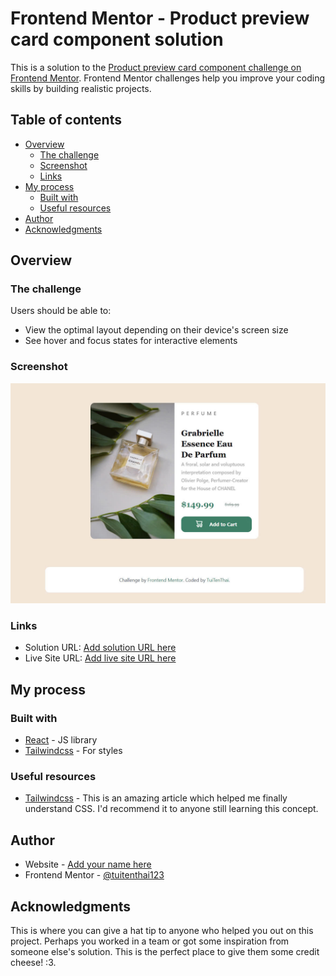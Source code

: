 # Frontend Mentor - Product preview card component solution

This is a solution to the [Product preview card component challenge on Frontend Mentor](https://www.frontendmentor.io/challenges/product-preview-card-component-GO7UmttRfa). Frontend Mentor challenges help you improve your coding skills by building realistic projects. 

## Table of contents

- [Overview](#overview)
  - [The challenge](#the-challenge)
  - [Screenshot](#screenshot)
  - [Links](#links)
- [My process](#my-process)
  - [Built with](#built-with)
  - [Useful resources](#useful-resources)
- [Author](#author)
- [Acknowledgments](#acknowledgments)

## Overview

### The challenge

Users should be able to:

- View the optimal layout depending on their device's screen size
- See hover and focus states for interactive elements

### Screenshot

![](./result.jfif)
### Links

- Solution URL: [Add solution URL here](https://your-solution-url.com)
- Live Site URL: [Add live site URL here](https://your-live-site-url.com)

## My process

### Built with
- [React](https://reactjs.org/) - JS library
- [Tailwindcss](https://tailwindcss.com/) - For styles

### Useful resources

- [Tailwindcss](https://tailwindcss.com/) - This is an amazing article which helped me finally understand CSS. I'd recommend it to anyone still learning this concept.

## Author

- Website - [Add your name here](https://www.your-site.com)
- Frontend Mentor - [@tuitenthai123](https://www.frontendmentor.io/profile/tuitenthai123)
## Acknowledgments

This is where you can give a hat tip to anyone who helped you out on this project. Perhaps you worked in a team or got some inspiration from someone else's solution. This is the perfect place to give them some credit cheese! :3.
